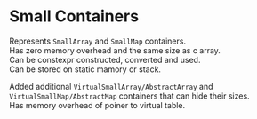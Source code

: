 # Small Containers

Represents `SmallArray` and `SmallMap` containers. \
Has zero memory overhead and the same size as c array. \
Can be constexpr constructed, converted and used. \
Can be stored on static mamory or stack.

Added additional `VirtualSmallArray/AbstractArray` and `VirtualSmallMap/AbstractMap` containers that can hide their sizes. \
Has memory overhead of poiner to virtual table.